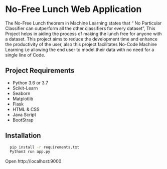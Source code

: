 
# No-Free Lunch Web Application

The No-Free Lunch theorem in Machine Learning states that “ No Particular Classifier can outperform all the other classifiers for every dataset”, This Project helps in aiding the process of making the lunch free for anyone with a dataset. This project aims to reduce the development time and enhance the productivity of the user, also this project facilitates No-Code Machine Learning i.e allowing the end user to model their data with no need for a single line of Code.



## Project Requirements

* Python 3.6 or 3.7 
* Scikit-Learn
* Seaborn
* Matplotlib
* Flask 
* HTML & CSS
* Java Script 
* BootStrap 



## Installation

```bash
  pip install -r requirements.txt 
  Python3 run app.py 
```

Open http://localhost:9000 


    

